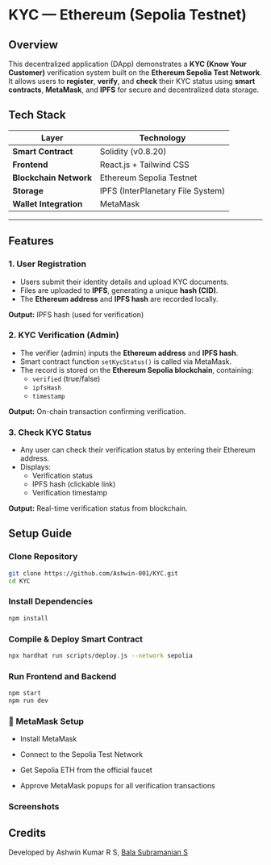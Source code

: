 #  KYC — Ethereum (Sepolia Testnet)

##  Overview

This decentralized application (DApp) demonstrates a **KYC (Know Your Customer)** verification system built on the **Ethereum Sepolia Test Network**.  
It allows users to **register**, **verify**, and **check** their KYC status using **smart contracts**, **MetaMask**, and **IPFS** for secure and decentralized data storage.


##  Tech Stack

| Layer                  | Technology                        |
| ---------------------- | --------------------------------- |
| **Smart Contract**     | Solidity (v0.8.20)                |
| **Frontend**           | React.js + Tailwind CSS           |
| **Blockchain Network** | Ethereum Sepolia Testnet          |
| **Storage**            | IPFS (InterPlanetary File System) |
| **Wallet Integration** | MetaMask                          |

---

## Features

###  1. User Registration

- Users submit their identity details and upload KYC documents.
- Files are uploaded to **IPFS**, generating a unique **hash (CID)**.
- The **Ethereum address** and **IPFS hash** are recorded locally.

**Output:** IPFS hash (used for verification)


###  2. KYC Verification (Admin)

- The verifier (admin) inputs the **Ethereum address** and **IPFS hash**.
- Smart contract function `setKycStatus()` is called via MetaMask.
- The record is stored on the **Ethereum Sepolia blockchain**, containing:
  - `verified` (true/false)
  - `ipfsHash`
  - `timestamp`

**Output:** On-chain transaction confirming verification.


###  3. Check KYC Status

- Any user can check their verification status by entering their Ethereum address.
- Displays:
  - Verification status 
  - IPFS hash (clickable link)
  - Verification timestamp

**Output:** Real-time verification status from blockchain.

##  Setup Guide

###  Clone Repository

```bash
git clone https://github.com/Ashwin-001/KYC.git
cd KYC
```

###  Install Dependencies

```bash
npm install
```

###  Compile & Deploy Smart Contract

```bash
npx hardhat run scripts/deploy.js --network sepolia
```

###  Run Frontend and Backend

```bash
npm start
npm run dev
```

### 🦊 MetaMask Setup

- Install MetaMask

- Connect to the Sepolia Test Network

- Get Sepolia ETH from the official faucet

- Approve MetaMask popups for all verification transactions

### Screenshots 


##  Credits

Developed by Ashwin Kumar R S, [Bala Subramanian S](https://github.com/bala227)


